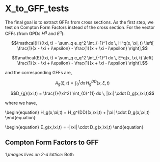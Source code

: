 # X_to_GFF_tests

The final goal is to extract GFFs from cross sections. As the first step, we test on Compton Form Factors instead of the cross section.
For the vector CFFs (from GPDs $H^q$ and $E^q$):

$$\mathcal{H}(\xi, t) = \sum_q e_q^2 \int_{-1}^1 dx \, H^q(x, \xi, t) \left[ \frac{1}{x - \xi + i\epsilon} - \frac{1}{x + \xi - i\epsilon} \right],$$

$$\mathcal{E}(\xi, t) = \sum_q e_q^2 \int_{-1}^1 dx \, E^q(x, \xi, t) \left[ \frac{1}{x - \xi + i\epsilon} - \frac{1}{x + \xi - i\epsilon} \right].$$

and the corresponding GFFs are, 

$$A_{g}(\xi,t) = \int_{0}^{1} dx \, H_g^{DD}(x,\xi,t)$$ 

$$D_{g}(\xi,t) = \frac{1}{\xi^2} \int_{0}^{1} dx \, |\xi| \cdot D_g(x,\xi,t)$$

where we have,

\begin{equation}
H_g(x,\xi,t) = H_g^{DD}(x,\xi,t) + |\xi| \cdot D_g(x,\xi,t)
\end{equation}

\begin{equation}
E_g(x,\xi,t) = -|\xi| \cdot D_g(x,\xi,t)
\end{equation}


## Compton Form Factors to GFF

1,*Images lives on 2-d lattice*: Both 
